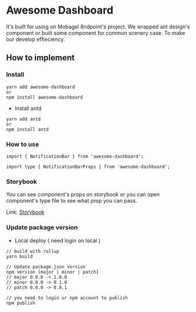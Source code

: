 # Awesome Dashboard

It's built for using on Mobagel 8ndpoint's project. We wrapped ant design's component or built some component for common scenery case. To make our develop effieciency.

## How to implement

### Install

```
yarn add awesome-dashboard
or
npm install awesome-dashboard
```

- install antd

```
yarn add antd
or
npm install antd
```

### How to use

```
import { NotificationBar } from 'awesome-dashboard';

import type { NotificationBarProps } from 'awesome-dashboard';
```

### Storybook

You can see component's props on storybook or you can open component's type file to see what prop you can pass.

Link: [Storybook](https://mobagel.github.io/awesome-dashboard/ "Storybook")

### Update package version

- Local deploy ( need login on local )
```
// build with rollup
yarn build

// Update package.json version
npm version [major | minor | patch]
// major 0.0.0 -> 1.0.0
// minor 0.0.0 -> 0.1.0
// patch 0.0.0 -> 0.0.1

// you need to login ur npm account to publish
npm publish
```